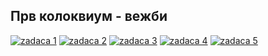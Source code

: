 ## Прв колоквиум - вежби
[![zadaca 1](https://cdn.discordapp.com/attachments/819496006021283891/1082785689051074620/image.png)](https://github.com/raxxuy/OOP---Objektno-orientirano-programiranje/blob/master/Prv%20kolokvium/1.cpp)
[![zadaca 2](https://cdn.discordapp.com/attachments/819496006021283891/1082786182229930074/image.png)](https://github.com/raxxuy/OOP---Objektno-orientirano-programiranje/blob/master/Prv%20kolokvium/2.cpp)
[![zadaca 3](https://cdn.discordapp.com/attachments/819496006021283891/1082786422811013201/image.png)](https://github.com/raxxuy/OOP---Objektno-orientirano-programiranje/blob/master/Prv%20kolokvium/3.cpp)
[![zadaca 4](https://cdn.discordapp.com/attachments/819496006021283891/1082786570542796830/image.png)](https://github.com/raxxuy/OOP---Objektno-orientirano-programiranje/blob/master/Prv%20kolokvium/4.cpp)
[![zadaca 5](https://cdn.discordapp.com/attachments/819496006021283891/1082786702097137734/image.png)](https://github.com/raxxuy/OOP---Objektno-orientirano-programiranje/blob/master/Prv%20kolokvium/5.cpp)
